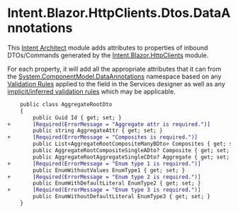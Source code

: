 # Intent.Blazor.HttpClients.Dtos.DataAnnotations

This [Intent Architect](https://intentarchitect.com/) module adds attributes to properties of inbound DTOs/Commands generated by the [Intent.Blazor.HttpClients](../Modules/Intent.Modules.Blazor.HttpClients/README.md) module.

For each property, it will add all the appropriate attributes that it can from the [System.ComponentModel.DataAnnotations](https://learn.microsoft.com/dotnet/api/system.componentmodel.dataannotations) namespace based on any [Validation Rules](../Modules/Intent.Modules.Application.FluentValidation/README.md) applied to the field in the Services designer as well as any [implicit/inferred validation rules](../Modules/Intent.Modules.Application.FluentValidation/README.md#implicitinferred-validation-rules) which may be applicable.

```diff
    public class AggregateRootDto
    {
        public Guid Id { get; set; }
+       [Required(ErrorMessage = "Aggregate attr is required.")]
        public string AggregateAttr { get; set; }
+       [Required(ErrorMessage = "Composites is required.")]
        public List<AggregateRootCompositeManyBDto> Composites { get; set; }
        public AggregateRootCompositeSingleADto? Composite { get; set; }
        public AggregateRootAggregateSingleCDto? Aggregate { get; set; }
+       [Required(ErrorMessage = "Enum type 1 is required.")]
        public EnumWithoutValues EnumType1 { get; set; }
+       [Required(ErrorMessage = "Enum type 2 is required.")]
        public EnumWithDefaultLiteral EnumType2 { get; set; }
+       [Required(ErrorMessage = "Enum type 3 is required.")]
        public EnumWithoutDefaultLiteral EnumType3 { get; set; }
    }
```
